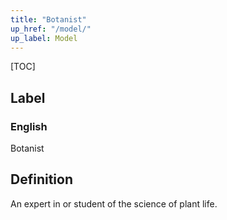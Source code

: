 ```yaml
---
title: "Botanist"
up_href: "/model/"
up_label: Model
---
```


[TOC]

## Label

### English
Botanist


## Definition
An expert in or student of the science of plant life. 


    
